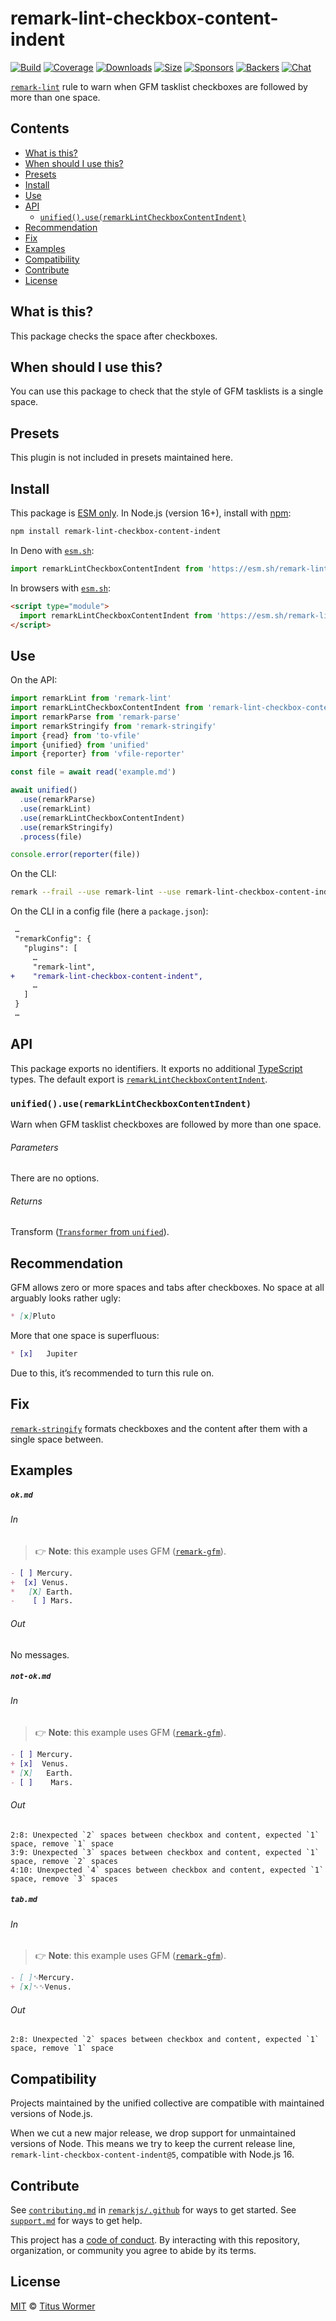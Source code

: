 <!--This file is generated-->

# remark-lint-checkbox-content-indent

[![Build][badge-build-image]][badge-build-url]
[![Coverage][badge-coverage-image]][badge-coverage-url]
[![Downloads][badge-downloads-image]][badge-downloads-url]
[![Size][badge-size-image]][badge-size-url]
[![Sponsors][badge-funding-sponsors-image]][badge-funding-url]
[![Backers][badge-funding-backers-image]][badge-funding-url]
[![Chat][badge-chat-image]][badge-chat-url]

[`remark-lint`][github-remark-lint] rule to warn when GFM tasklist checkboxes are followed by
more than one space.

## Contents

* [What is this?](#what-is-this)
* [When should I use this?](#when-should-i-use-this)
* [Presets](#presets)
* [Install](#install)
* [Use](#use)
* [API](#api)
  * [`unified().use(remarkLintCheckboxContentIndent)`](#unifieduseremarklintcheckboxcontentindent)
* [Recommendation](#recommendation)
* [Fix](#fix)
* [Examples](#examples)
* [Compatibility](#compatibility)
* [Contribute](#contribute)
* [License](#license)

## What is this?

This package checks the space after checkboxes.

## When should I use this?

You can use this package to check that the style of GFM tasklists is
a single space.

## Presets

This plugin is not included in presets maintained here.

## Install

This package is [ESM only][github-gist-esm].
In Node.js (version 16+),
install with [npm][npm-install]:

```sh
npm install remark-lint-checkbox-content-indent
```

In Deno with [`esm.sh`][esm-sh]:

```js
import remarkLintCheckboxContentIndent from 'https://esm.sh/remark-lint-checkbox-content-indent@5'
```

In browsers with [`esm.sh`][esm-sh]:

```html
<script type="module">
  import remarkLintCheckboxContentIndent from 'https://esm.sh/remark-lint-checkbox-content-indent@5?bundle'
</script>
```

## Use

On the API:

```js
import remarkLint from 'remark-lint'
import remarkLintCheckboxContentIndent from 'remark-lint-checkbox-content-indent'
import remarkParse from 'remark-parse'
import remarkStringify from 'remark-stringify'
import {read} from 'to-vfile'
import {unified} from 'unified'
import {reporter} from 'vfile-reporter'

const file = await read('example.md')

await unified()
  .use(remarkParse)
  .use(remarkLint)
  .use(remarkLintCheckboxContentIndent)
  .use(remarkStringify)
  .process(file)

console.error(reporter(file))
```

On the CLI:

```sh
remark --frail --use remark-lint --use remark-lint-checkbox-content-indent .
```

On the CLI in a config file (here a `package.json`):

```diff
 …
 "remarkConfig": {
   "plugins": [
     …
     "remark-lint",
+    "remark-lint-checkbox-content-indent",
     …
   ]
 }
 …
```

## API

This package exports no identifiers.
It exports no additional [TypeScript][typescript] types.
The default export is
[`remarkLintCheckboxContentIndent`][api-remark-lint-checkbox-content-indent].

### `unified().use(remarkLintCheckboxContentIndent)`

Warn when GFM tasklist checkboxes are followed by more than one space.

###### Parameters

There are no options.

###### Returns

Transform ([`Transformer` from `unified`][github-unified-transformer]).

## Recommendation

GFM allows zero or more spaces and tabs after checkboxes.
No space at all arguably looks rather ugly:

```markdown
* [x]Pluto
```

More that one space is superfluous:

```markdown
* [x]   Jupiter
```

Due to this, it’s recommended to turn this rule on.

## Fix

[`remark-stringify`][github-remark-stringify] formats checkboxes and the
content after them with a single space between.

## Examples

##### `ok.md`

###### In

> 👉 **Note**: this example uses
> GFM ([`remark-gfm`][github-remark-gfm]).

```markdown
- [ ] Mercury.
+  [x] Venus.
*   [X] Earth.
-    [ ] Mars.
```

###### Out

No messages.

##### `not-ok.md`

###### In

> 👉 **Note**: this example uses
> GFM ([`remark-gfm`][github-remark-gfm]).

```markdown
- [ ] Mercury.
+ [x]  Venus.
* [X]   Earth.
- [ ]    Mars.
```

###### Out

```text
2:8: Unexpected `2` spaces between checkbox and content, expected `1` space, remove `1` space
3:9: Unexpected `3` spaces between checkbox and content, expected `1` space, remove `2` spaces
4:10: Unexpected `4` spaces between checkbox and content, expected `1` space, remove `3` spaces
```

##### `tab.md`

###### In

> 👉 **Note**: this example uses
> GFM ([`remark-gfm`][github-remark-gfm]).

```markdown
- [ ]␉Mercury.
+ [x]␉␉Venus.
```

###### Out

```text
2:8: Unexpected `2` spaces between checkbox and content, expected `1` space, remove `1` space
```

## Compatibility

Projects maintained by the unified collective are compatible with maintained
versions of Node.js.

When we cut a new major release, we drop support for unmaintained versions of
Node.
This means we try to keep the current release line,
`remark-lint-checkbox-content-indent@5`,
compatible with Node.js 16.

## Contribute

See [`contributing.md`][github-dotfiles-contributing] in [`remarkjs/.github`][github-dotfiles-health] for ways
to get started.
See [`support.md`][github-dotfiles-support] for ways to get help.

This project has a [code of conduct][github-dotfiles-coc].
By interacting with this repository, organization, or community you agree to
abide by its terms.

## License

[MIT][file-license] © [Titus Wormer][author]

[api-remark-lint-checkbox-content-indent]: #unifieduseremarklintcheckboxcontentindent

[author]: https://wooorm.com

[badge-build-image]: https://github.com/remarkjs/remark-lint/workflows/main/badge.svg

[badge-build-url]: https://github.com/remarkjs/remark-lint/actions

[badge-chat-image]: https://img.shields.io/badge/chat-discussions-success.svg

[badge-chat-url]: https://github.com/remarkjs/remark/discussions

[badge-coverage-image]: https://img.shields.io/codecov/c/github/remarkjs/remark-lint.svg

[badge-coverage-url]: https://codecov.io/github/remarkjs/remark-lint

[badge-downloads-image]: https://img.shields.io/npm/dm/remark-lint-checkbox-content-indent.svg

[badge-downloads-url]: https://www.npmjs.com/package/remark-lint-checkbox-content-indent

[badge-funding-backers-image]: https://opencollective.com/unified/backers/badge.svg

[badge-funding-sponsors-image]: https://opencollective.com/unified/sponsors/badge.svg

[badge-funding-url]: https://opencollective.com/unified

[badge-size-image]: https://img.shields.io/bundlejs/size/remark-lint-checkbox-content-indent

[badge-size-url]: https://bundlejs.com/?q=remark-lint-checkbox-content-indent

[esm-sh]: https://esm.sh

[file-license]: https://github.com/remarkjs/remark-lint/blob/main/license

[github-dotfiles-coc]: https://github.com/remarkjs/.github/blob/main/code-of-conduct.md

[github-dotfiles-contributing]: https://github.com/remarkjs/.github/blob/main/contributing.md

[github-dotfiles-health]: https://github.com/remarkjs/.github

[github-dotfiles-support]: https://github.com/remarkjs/.github/blob/main/support.md

[github-gist-esm]: https://gist.github.com/sindresorhus/a39789f98801d908bbc7ff3ecc99d99c

[github-remark-gfm]: https://github.com/remarkjs/remark-gfm

[github-remark-lint]: https://github.com/remarkjs/remark-lint

[github-remark-stringify]: https://github.com/remarkjs/remark/tree/main/packages/remark-stringify

[github-unified-transformer]: https://github.com/unifiedjs/unified#transformer

[npm-install]: https://docs.npmjs.com/cli/install

[typescript]: https://www.typescriptlang.org
